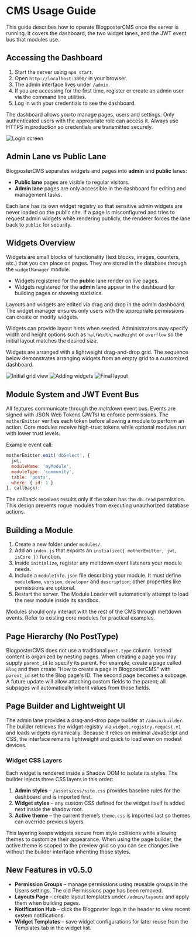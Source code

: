 # CMS Usage Guide

This guide describes how to operate BlogposterCMS once the server is running. It covers the dashboard, the two widget lanes, and the JWT event bus that modules use.

## Accessing the Dashboard

1. Start the server using `npm start`.
2. Open `http://localhost:3000/` in your browser.
3. The admin interface lives under `/admin`.
4. If you are accessing for the first time, register or create an admin user via the command line utilities.
5. Log in with your credentials to see the dashboard.

The dashboard allows you to manage pages, users and settings. Only authenticated users with the appropriate role can access it. Always use HTTPS in production so credentials are transmitted securely.

![Login screen](screenshots/Clean%20Login%20Interface.png)

## Admin Lane vs Public Lane

BlogposterCMS separates widgets and pages into **admin** and **public** lanes:

- **Public lane** pages are visible to regular visitors.
- **Admin lane** pages are only accessible in the dashboard for editing and management tasks.

Each lane has its own widget registry so that sensitive admin widgets are never loaded on the public site. If a page is misconfigured and tries to request admin widgets while rendering publicly, the renderer forces the lane back to `public` for security.

## Widgets Overview

Widgets are small blocks of functionality (text blocks, images, counters, etc.) that you can place on pages. They are stored in the database through the `widgetManager` module.

- Widgets registered for the **public** lane render on live pages.
- Widgets registered for the **admin** lane appear in the dashboard for building pages or showing statistics.

Layouts and widgets are edited via drag and drop in the admin dashboard. The widget manager ensures only users with the appropriate permissions can create or modify widgets.

Widgets can provide layout hints when seeded. Administrators may specify width
and height options such as `halfWidth`, `maxHeight` or `overflow` so the initial
layout matches the desired size.

Widgets are arranged with a lightweight drag-and-drop grid. The sequence below demonstrates arranging widgets from an empty grid to a customized dashboard.

![Initial grid view](screenshots/Arrange%20Your%20Dashboard%20Freely.png)
![Adding widgets](screenshots/Perfectly%20Adaptive%20Widgets.png)
![Final layout](screenshots/Your%20Dashboard,%20Your%20Way.png)

## Module System and JWT Event Bus

All features communicate through the *meltdown* event bus. Events are signed with JSON Web Tokens (JWTs) to enforce permissions. The `motherEmitter` verifies each token before allowing a module to perform an action. Core modules receive high-trust tokens while optional modules run with lower trust levels.

Example event call:

```js
motherEmitter.emit('dbSelect', {
  jwt,
  moduleName: 'myModule',
  moduleType: 'community',
  table: 'posts',
  where: { id: 1 }
}, callback);
```

The callback receives results only if the token has the `db.read` permission. This design prevents rogue modules from executing unauthorized database actions.

## Building a Module

1. Create a new folder under `modules/`.
2. Add an `index.js` that exports an `initialize({ motherEmitter, jwt, isCore })` function.
3. Inside `initialize`, register any meltdown event listeners your module needs.
4. Include a `moduleInfo.json` file describing your module. It must define `moduleName`, `version`, `developer` and `description`; other properties like permissions are optional.
5. Restart the server. The Module Loader will automatically attempt to load the new module inside its sandbox.

Modules should only interact with the rest of the CMS through meltdown events. Refer to existing core modules for practical examples.


## Page Hierarchy (No PostType)

BlogposterCMS does not use a traditional `post.type` column. Instead content is organized by nesting pages. When creating a page you may supply `parent_id` to specify its parent. For example, create a page called `Blog` and then create "How to create a page in BlogposterCMS" with `parent_id` set to the Blog page's ID. The second page becomes a subpage. A future update will allow attaching custom fields to the parent; all subpages will automatically inherit values from those fields.

## Page Builder and Lightweight UI


The admin lane provides a drag‑and‑drop page builder at `/admin/builder`. The builder retrieves the widget registry via `widget.registry.request.v1` and loads widgets dynamically. Because it relies on minimal JavaScript and CSS, the interface remains lightweight and quick to load even on modest devices.

### Widget CSS Layers

Each widget is rendered inside a Shadow DOM to isolate its styles. The builder injects three CSS layers in this order:

1. **Admin styles** – `/assets/css/site.css` provides baseline rules for the dashboard and is imported first.
2. **Widget styles** – any custom CSS defined for the widget itself is added next inside the shadow root.
3. **Active theme** – the current theme’s `theme.css` is imported last so themes can override previous layers.

This layering keeps widgets secure from style collisions while allowing themes to customize their appearance. When using the page builder, the active theme is scoped to the preview grid so you can see changes live without the builder interface inheriting those styles.

## New Features in v0.5.0

- **Permission Groups** – manage permissions using reusable groups in the Users settings. The old Permissions page has been removed.
- **Layouts Page** – create layout templates under `/admin/layouts` and apply them when building pages.
- **Notification Hub** – click the Blogposter logo in the header to view recent system notifications.
- **Widget Templates** – save widget configurations for later reuse from the Templates tab in the widget list.
